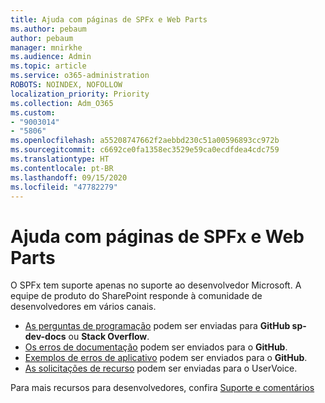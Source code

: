 ```yaml
---
title: Ajuda com páginas de SPFx e Web Parts
ms.author: pebaum
author: pebaum
manager: mnirkhe
ms.audience: Admin
ms.topic: article
ms.service: o365-administration
ROBOTS: NOINDEX, NOFOLLOW
localization_priority: Priority
ms.collection: Adm_O365
ms.custom:
- "9003014"
- "5806"
ms.openlocfilehash: a55208747662f2aebbd230c51a00596893cc972b
ms.sourcegitcommit: c6692ce0fa1358ec3529e59ca0ecdfdea4cdc759
ms.translationtype: HT
ms.contentlocale: pt-BR
ms.lasthandoff: 09/15/2020
ms.locfileid: "47782279"
---
```

# <a name="help-with-spfx-pages-and-web-parts"></a>Ajuda com páginas de SPFx e Web Parts

O SPFx tem suporte apenas no suporte ao desenvolvedor Microsoft. A equipe de produto do SharePoint responde à comunidade de desenvolvedores em vários canais.

- [As perguntas de programação](https://docs.microsoft.com/sharepoint/dev/support-feedback#programming-questions) podem ser enviadas para **GitHub sp-dev-docs** ou **Stack Overflow**.
- [Os erros de documentação](https://docs.microsoft.com/sharepoint/dev/support-feedback#documentation-bugs) podem ser enviados para o **GitHub**.
- [Exemplos de erros de aplicativo](https://docs.microsoft.com/sharepoint/dev/support-feedback#sample-application-bugs) podem ser enviados para o **GitHub**.
- [As solicitações de recurso](https://docs.microsoft.com/sharepoint/dev/support-feedback#feature-requests) podem ser enviadas para o UserVoice.

Para mais recursos para desenvolvedores, confira [Suporte e comentários](https://docs.microsoft.com/sharepoint/dev/support-feedback)